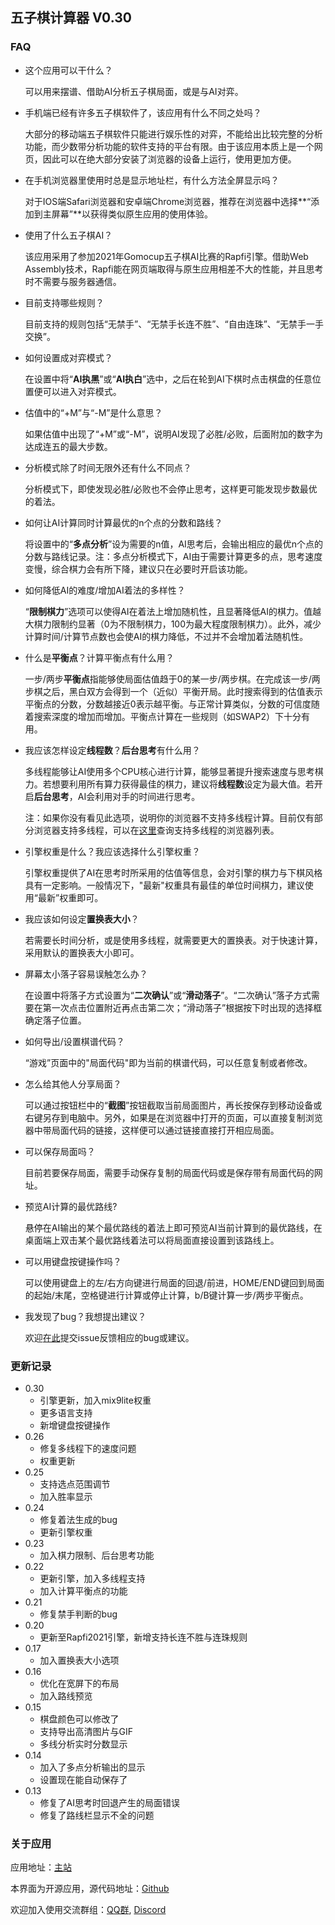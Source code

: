 ## 五子棋计算器 V0.30

### FAQ

+ 这个应用可以干什么？

  可以用来摆谱、借助AI分析五子棋局面，或是与AI对弈。

+ 手机端已经有许多五子棋软件了，该应用有什么不同之处吗？

  大部分的移动端五子棋软件只能进行娱乐性的对弈，不能给出比较完整的分析功能，而少数带分析功能的软件支持的平台有限。由于该应用本质上是一个网页，因此可以在绝大部分安装了浏览器的设备上运行，使用更加方便。

+ 在手机浏览器里使用时总是显示地址栏，有什么方法全屏显示吗？

  对于IOS端Safari浏览器和安卓端Chrome浏览器，推荐在浏览器中选择**“添加到主屏幕”**以获得类似原生应用的使用体验。

+ 使用了什么五子棋AI？

  该应用采用了参加2021年Gomocup五子棋AI比赛的Rapfi引擎。借助Web Assembly技术，Rapfi能在网页端取得与原生应用相差不大的性能，并且思考时不需要与服务器通信。

+ 目前支持哪些规则？

  目前支持的规则包括“无禁手”、“无禁手长连不胜”、“自由连珠”、“无禁手一手交换”。

+ 如何设置成对弈模式？

  在设置中将“**AI执黑**”或“**AI执白**”选中，之后在轮到AI下棋时点击棋盘的任意位置便可以进入对弈模式。

+ 估值中的“+M”与“-M”是什么意思？

  如果估值中出现了“+M”或“-M”，说明AI发现了必胜/必败，后面附加的数字为达成连五的最大步数。

+ 分析模式除了时间无限外还有什么不同点？

  分析模式下，即使发现必胜/必败也不会停止思考，这样更可能发现步数最优的着法。

+ 如何让AI计算同时计算最优的n个点的分数和路线？

  将设置中的“**多点分析**”设为需要的n值，AI思考后，会输出相应的最优n个点的分数与路线记录。注：多点分析模式下，AI由于需要计算更多的点，思考速度变慢，综合棋力会有所下降，建议只在必要时开启该功能。

+ 如何降低AI的难度/增加AI着法的多样性？

  “**限制棋力**”选项可以使得AI在着法上增加随机性，且显著降低AI的棋力。值越大棋力限制约显著（0为不限制棋力，100为最大程度限制棋力）。此外，减少计算时间/计算节点数也会使AI的棋力降低，不过并不会增加着法随机性。

+ 什么是**平衡点**？计算平衡点有什么用？

  一步/两步**平衡点**指能够使局面估值趋于0的某一步/两步棋。在完成该一步/两步棋之后，黑白双方会得到一个（近似）平衡开局。此时搜索得到的估值表示平衡点的分数，分数越接近0表示越平衡。与正常计算类似，分数的可信度随着搜索深度的增加而增加。平衡点计算在一些规则（如SWAP2）下十分有用。

+ 我应该怎样设定**线程数**？**后台思考**有什么用？

  多线程能够让AI使用多个CPU核心进行计算，能够显著提升搜索速度与思考棋力。若想要利用所有算力获得最佳的棋力，建议将**线程数**设定为最大值。若开启**后台思考**，AI会利用对手的时间进行思考。

  注：如果你没有看见此选项，说明你的浏览器不支持多线程计算。目前仅有部分浏览器支持多线程，可以在[这里](https://caniuse.com/sharedarraybuffer)查询支持多线程的浏览器列表。

+ 引擎权重是什么？我应该选择什么引擎权重？

  引擎权重提供了AI在思考时所采用的估值等信息，会对引擎的棋力与下棋风格具有一定影响。一般情况下，"最新"权重具有最佳的单位时间棋力，建议使用“最新”权重即可。

+ 我应该如何设定**置换表大小**？

  若需要长时间分析，或是使用多线程，就需要更大的置换表。对于快速计算，采用默认的置换表大小即可。

+ 屏幕太小落子容易误触怎么办？

  在设置中将落子方式设置为“**二次确认**”或“**滑动落子**”。“二次确认”落子方式需要在第一次点击位置附近再点击第二次；“滑动落子”根据按下时出现的选择框确定落子位置。

+ 如何导出/设置棋谱代码？

  “游戏”页面中的"局面代码"即为当前的棋谱代码，可以任意复制或者修改。

+ 怎么给其他人分享局面？

  可以通过按钮栏中的“**截图**”按钮截取当前局面图片，再长按保存到移动设备或右键另存到电脑中。另外，如果是在浏览器中打开的页面，可以直接复制浏览器中带局面代码的链接，这样便可以通过链接直接打开相应局面。

+ 可以保存局面吗？

  目前若要保存局面，需要手动保存复制的局面代码或是保存带有局面代码的网址。

+ 预览AI计算的最优路线?

  悬停在AI输出的某个最优路线的着法上即可预览AI当前计算到的最优路线，在桌面端上双击某个最优路线着法可以将局面直接设置到该路线上。

+ 可以用键盘按键操作吗？

  可以使用键盘上的左/右方向键进行局面的回退/前进，HOME/END键回到局面的起始/末尾，空格键进行计算或停止计算，b/B键计算一步/两步平衡点。

+ 我发现了bug？我想提出建议？

  欢迎[在此](https://github.com/gomocalc/gomocalc.github.io/issues)提交issue反馈相应的bug或建议。



### 更新记录

+ 0.30
  + 引擎更新，加入mix9lite权重
  + 更多语言支持
  + 新增键盘按键操作
+ 0.26
  + 修复多线程下的速度问题
  + 权重更新
+ 0.25
  + 支持选点范围调节
  + 加入胜率显示
+ 0.24
  + 修复着法生成的bug
  + 更新引擎权重
+ 0.23
  + 加入棋力限制、后台思考功能
+ 0.22
  + 更新引擎，加入多线程支持
  + 加入计算平衡点的功能
+ 0.21
  + 修复禁手判断的bug
+ 0.20
  + 更新至Rapfi2021引擎，新增支持长连不胜与连珠规则
+ 0.17
  + 加入置换表大小选项
+ 0.16
  + 优化在宽屏下的布局
  + 加入路线预览
+ 0.15
  + 棋盘颜色可以修改了
  + 支持导出高清图片与GIF
  + 多线分析实时分数显示
+ 0.14
  + 加入了多点分析输出的显示
  + 设置现在能自动保存了
+ 0.13
  + 修复了AI思考时回退产生的局面错误
  + 修复了路线栏显示不全的问题



### 关于应用

应用地址：[主站](https://gomocalc.com)

本界面为开源应用，源代码地址：[Github](https://github.com/dhbloo/gomoku-calculator)

欢迎加入使用交流群组：[QQ群](https://qm.qq.com/q/xj9OHByFTG), [Discord](https://discord.gg/7kEpFCGdb5)
